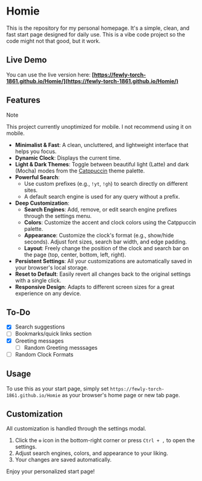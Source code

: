 # Homie

This is the repository for my personal homepage. It's a simple, clean, and fast start page designed for daily use.
This is a vibe code project so the code might not that good, but it work.

## Live Demo

You can use the live version here: **[https://fewly-torch-1861.github.io/Homie/](https://fewly-torch-1861.github.io/Homie/)**

## Features

> [!Note]
> This project currently unoptimized for mobile.
> I not recommend using it on mobile.

- **Minimalist & Fast**: A clean, uncluttered, and lightweight interface that helps you focus.
- **Dynamic Clock**: Displays the current time.
- **Light & Dark Themes**: Toggle between beautiful light (Latte) and dark (Mocha) modes from the [Catppuccin](https://github.com/catppuccin/catppuccin) theme palette.
- **Powerful Search**:
  - Use custom prefixes (e.g., `!yt`, `!gh`) to search directly on different sites.
  - A default search engine is used for any query without a prefix.
- **Deep Customization**:
  - **Search Engines**: Add, remove, or edit search engine prefixes through the settings menu.
  - **Colors**: Customize the accent and clock colors using the Catppuccin palette.
  - **Appearance**: Customize the clock's format (e.g., show/hide seconds). Adjust font sizes, search bar width, and edge padding.
  - **Layout**: Freely change the position of the clock and search bar on the page (top, center, bottom, left, right).
- **Persistent Settings**: All your customizations are automatically saved in your browser's local storage.
- **Reset to Default**: Easily revert all changes back to the original settings with a single click.
- **Responsive Design**: Adapts to different screen sizes for a great experience on any device.

## To-Do

- [x] Search suggestions
- [ ] Bookmarks/quick links section
- [x] Greeting messages
  - [ ] Random Greeting messsages
- [ ] Random Clock Formats

## Usage

To use this as your start page, simply set `https://fewly-torch-1861.github.io/Homie` as your browser's home page or new tab page.

## Customization

All customization is handled through the settings modal.

1.  Click the **`⚙️`** icon in the bottom-right corner or press `Ctrl + ,` to open the settings.
2.  Adjust search engines, colors, and appearance to your liking.
3.  Your changes are saved automatically.

Enjoy your personalized start page!
